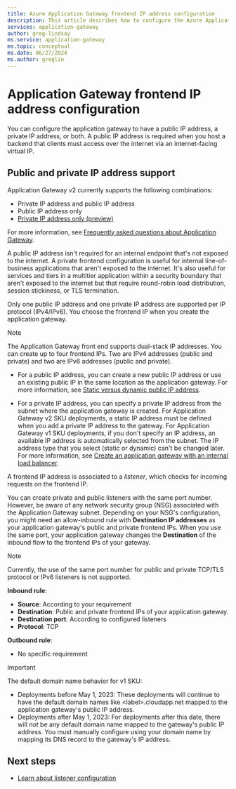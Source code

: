 ```yaml
---
title: Azure Application Gateway frontend IP address configuration
description: This article describes how to configure the Azure Application Gateway frontend IP address.
services: application-gateway
author: greg-lindsay
ms.service: application-gateway
ms.topic: conceptual
ms.date: 06/27/2024
ms.author: greglin
---
```


# Application Gateway frontend IP address configuration

You can configure the application gateway to have a public IP address, a private IP address, or both. A public IP address is required when you host a backend that clients must access over the internet via an internet-facing virtual IP.

## Public and private IP address support

Application Gateway v2 currently supports the following combinations:

* Private IP address and public IP address
* Public IP address only
* [Private IP address only (preview)](application-gateway-private-deployment.md)

For more information, see [Frequently asked questions about Application Gateway](application-gateway-faq.yml#how-do-i-use-application-gateway-v2-with-only-a-private-frontend-ip-address).

A public IP address isn't required for an internal endpoint that's not exposed to the internet. A private frontend configuration is useful for internal line-of-business applications that aren't exposed to the internet. It's also useful for services and tiers in a multitier application within a security boundary that aren't exposed to the internet but that require round-robin load distribution, session stickiness, or TLS termination.

Only one public IP address and one private IP address are supported per IP protocol (IPv4/IPv6). You choose the frontend IP when you create the application gateway.

> [!NOTE]
> The Application Gateway front end supports dual-stack IP addresses. You can create up to four frontend IPs. Two are IPv4 addresses (public and private) and two are IPv6 addresses (public and private).

- For a public IP address, you can create a new public IP address or use an existing public IP in the same location as the application gateway. For more information, see [Static versus dynamic public IP address](./application-gateway-components.md#static-versus-dynamic-public-ip-address).

- For a private IP address, you can specify a private IP address from the subnet where the application gateway is created. For Application Gateway v2 SKU deployments, a static IP address must be defined when you add a private IP address to the gateway. For Application Gateway v1 SKU deployments, if you don't specify an IP address, an available IP address is automatically selected from the subnet. The IP address type that you select (static or dynamic) can't be changed later. For more information, see [Create an application gateway with an internal load balancer](./application-gateway-ilb-arm.md).

A frontend IP address is associated to a *listener*, which checks for incoming requests on the frontend IP.

You can create private and public listeners with the same port number. However, be aware of any network security group (NSG) associated with the Application Gateway subnet. Depending on your NSG's configuration, you might need an allow-inbound rule with **Destination IP addresses** as your application gateway's public and private frontend IPs. When you use the same port, your application gateway changes the **Destination** of the inbound flow to the frontend IPs of your gateway.

> [!NOTE]
> Currently, the use of the same port number for public and private TCP/TLS protocol or IPv6 listeners is not supported.

 **Inbound rule**:

- **Source**: According to your requirement
- **Destination**: Public and private frontend IPs of your application gateway.
- **Destination port**: According to configured listeners
- **Protocol**: TCP

**Outbound rule**:

- No specific requirement

> [!IMPORTANT]
> The default domain name behavior for v1 SKU:
>
> - Deployments before May 1, 2023: These deployments will continue to have the default domain names like \<label>.cloudapp.net mapped to the application gateway's public IP address.
> - Deployments after May 1, 2023: For deployments after this date, there will *not* be any default domain name mapped to the gateway's public IP address. You must manually configure using your domain name by mapping its DNS record to the gateway's IP address.

## Next steps

- [Learn about listener configuration](configuration-listeners.md)
